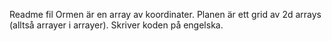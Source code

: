 Readme fil
Ormen är en array av koordinater. 
Planen är ett grid av 2d arrays (alltså arrayer i arrayer).
Skriver koden på engelska.

